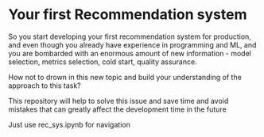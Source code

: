 # Your first Recommendation system
So you start developing your first recommendation system for production, and even though you already have experience in programming and ML, and you are bombarded with an enormous amount of new information - model selection, metrics selection, cold start, quality assurance.

How not to drown in this new topic and build your understanding of the approach to this task?

This repository will help to solve this issue and save time and avoid mistakes that can greatly affect the development time in the future

Just use rec_sys.ipynb for navigation